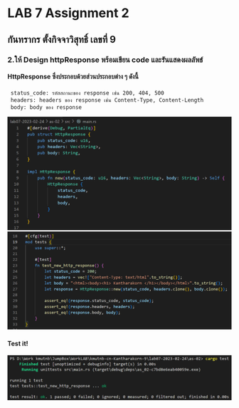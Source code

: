# **LAB 7 Assignment 2**
## กันทรากร ตั้งกิจจาวิสุทธิ์ เลขที่ 9
### 2.ให้ Design httpResponse พร้อมเขียน code และรันแสดงผลลัพธ์
#### HttpResponse ซึ่งประกอบด้วยส่วนประกอบต่าง ๆ ดังนี้
     status_code: รหัสสถานะของ response เช่น 200, 404, 500 
     headers: headers ของ response เช่น Content-Type, Content-Length 
     body: body ของ response

![Alt text](./as-02-1.png)
![Alt text](./as-02-2.png)
#### Test it!
![Alt text](./as-02-3.png)